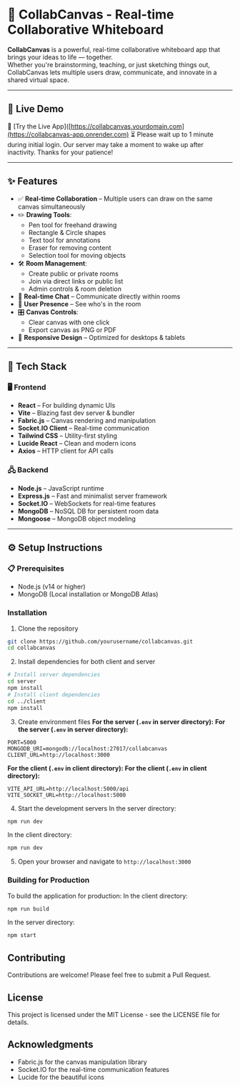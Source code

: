 # 🎨 CollabCanvas - Real-time Collaborative Whiteboard

**CollabCanvas** is a powerful, real-time collaborative whiteboard app that brings your ideas to life — together.  
Whether you're brainstorming, teaching, or just sketching things out, CollabCanvas lets multiple users draw, communicate, and innovate in a shared virtual space.

---

## 🚀 Live Demo

🔗 [Try the Live App]([https://collabcanvas.yourdomain.com](https://collabcanvas-app.onrender.com)
⏳ Please wait up to 1 minute during initial login. Our server may take a moment to wake up after inactivity. Thanks for your patience!

---

## ✨ Features

- ✅ **Real-time Collaboration** – Multiple users can draw on the same canvas simultaneously  
- ✏️ **Drawing Tools**:
  - Pen tool for freehand drawing  
  - Rectangle & Circle shapes  
  - Text tool for annotations  
  - Eraser for removing content  
  - Selection tool for moving objects  
- 🛠️ **Room Management**:
  - Create public or private rooms  
  - Join via direct links or public list  
  - Admin controls & room deletion  
- 💬 **Real-time Chat** – Communicate directly within rooms  
- 👥 **User Presence** – See who's in the room  
- 🎛️ **Canvas Controls**:
  - Clear canvas with one click  
  - Export canvas as PNG or PDF  
- 📱 **Responsive Design** – Optimized for desktops & tablets  

---

## 🧱 Tech Stack

### 🖥️ Frontend
- **React** – For building dynamic UIs  
- **Vite** – Blazing fast dev server & bundler  
- **Fabric.js** – Canvas rendering and manipulation  
- **Socket.IO Client** – Real-time communication  
- **Tailwind CSS** – Utility-first styling  
- **Lucide React** – Clean and modern icons  
- **Axios** – HTTP client for API calls  

### 🖧 Backend
- **Node.js** – JavaScript runtime  
- **Express.js** – Fast and minimalist server framework  
- **Socket.IO** – WebSockets for real-time features  
- **MongoDB** – NoSQL DB for persistent room data  
- **Mongoose** – MongoDB object modeling  

---

## ⚙️ Setup Instructions

### 📋 Prerequisites
- Node.js (v14 or higher)  
- MongoDB (Local installation or MongoDB Atlas)
### Installation
1. Clone the repository
```bash
git clone https://github.com/yourusername/collabcanvas.git
cd collabcanvas
```
2. Install dependencies for both client and server
```bash
# Install server dependencies
cd server
npm install
# Install client dependencies
cd ../client
npm install
```
3. Create environment files
**For the server (`.env` in server directory):**
**For the server (`.env` in server directory):**
```
PORT=5000
MONGODB_URI=mongodb://localhost:27017/collabcanvas
CLIENT_URL=http://localhost:3000
```
**For the client (`.env` in client directory):**
**For the client (`.env` in client directory):**
```
VITE_API_URL=http://localhost:5000/api
VITE_SOCKET_URL=http://localhost:5000
```
4. Start the development servers
In the server directory:
```bash
npm run dev
```
In the client directory:
```bash
npm run dev
```
5. Open your browser and navigate to `http://localhost:3000`
### Building for Production
To build the application for production:
In the client directory:
```bash
npm run build
```
In the server directory:
```bash
npm start
```
## Contributing
Contributions are welcome! Please feel free to submit a Pull Request.
## License
This project is licensed under the MIT License - see the LICENSE file for details.
## Acknowledgments
- Fabric.js for the canvas manipulation library
- Socket.IO for the real-time communication features
- Lucide for the beautiful icons
